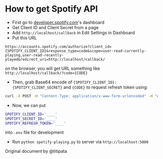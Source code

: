 # How to get Spotify API

- First go to [developer.spotify.com](https://developer.spotify.com/)'s dashboard
- Get Client ID and Client Secret from a page
- Add `http://localhost/callback` in Edit Settings in Dashboard
- Put this URL

```
https://accounts.spotify.com/authorize?client_id={SPOTIFY_CLIENT_ID}&response_type=code&scope=user-read-currently-playing,user-read-recently-played&redirect_uri=http://localhost/callback/
```

on the browser, you will get URL something like `http://localhost/callback/?code={CODE}`

- Then, grab Base64 encode of `{SPOTIFY_CLIENT_ID}:{SPOTIFY_CLIENT_SECRET}` and `{CODE}` to request refresh token using:

```sh
curl -X POST -H "Content-Type: application/x-www-form-urlencoded" -H "Authorization: Basic {ENCODE}" -d "grant_type=authorization_code&redirect_uri=http://localhost/callback/&code={CODE}" https://accounts.spotify.com/api/token
```

- Now, we can put

```sh
SPOTIFY_CLIENT_ID='____'
SPOTIFY_SECRET_ID='____'
SPOTIFY_REFRESH_TOKEN='____'
```

into `.env` file for development

- Run `python spotify-playing.py` to server via `http://localhost:5000`

Original document by @titipata
